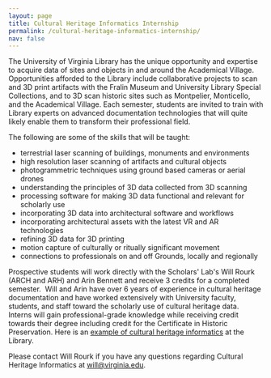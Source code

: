 ```yaml
---
layout: page
title: Cultural Heritage Informatics Internship
permalink: /cultural-heritage-informatics-internship/
nav: false
---
```


The University of Virginia Library has the unique opportunity and expertise to acquire data of sites and objects in and around the Academical Village. Opportunities afforded to the Library include collaborative projects to scan and 3D print artifacts with the Fralin Museum and University Library Special Collections, and to 3D scan historic sites such as Montpelier, Monticello, and the Academical Village. Each semester, students are invited to train with Library experts on advanced documentation technologies that will quite likely enable them to transform their professional field.

The following are some of the skills that will be taught:

* terrestrial laser scanning of buildings, monuments and environments
* high resolution laser scanning of artifacts and cultural objects
* photogrammetric techniques using ground based cameras or aerial drones
* understanding the principles of 3D data collected from 3D scanning
* processing software for making 3D data functional and relevant for scholarly use
* incorporating 3D data into architectural software and workflows
* incorporating architectural assets with the latest VR and AR technologies
* refining 3D data for 3D printing
* motion capture of culturally or ritually significant movement
* connections to professionals on and off Grounds, locally and regionally

Prospective students will work directly with the Scholars' Lab's Will Rourk (ARCH and ARH) and Arin Bennett and receive 3 credits for a completed semester.  Will and Arin have over 6 years of experience in cultural heritage documentation and have worked extensively with University faculty, students, and staff toward the scholarly use of cultural heritage data. Interns will gain professional-grade knowledge while receiving credit towards their degree including credit for the Certificate in Historic Preservation. Here is an [example of cultural heritage informatics](http://bit.ly/UVA3D) at the Library.

Please contact Will Rourk if you have any questions regarding Cultural Heritage Informatics at [will@virginia.edu](mailto:will@virginia.edu).
